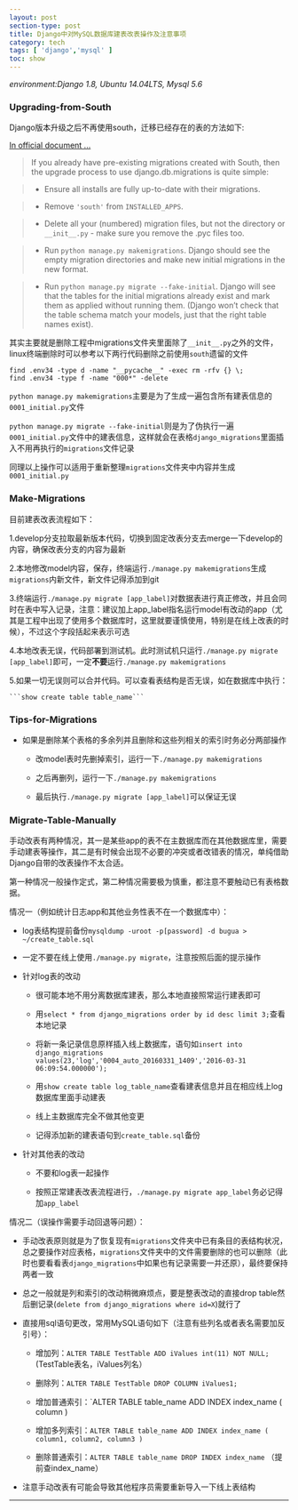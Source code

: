 ```yaml
---
layout: post
section-type: post
title: Django中对MySQL数据库建表改表操作及注意事项
category: tech
tags: [ 'django','mysql' ]
toc: show
---
```


_environment:Django 1.8, Ubuntu 14.04LTS, Mysql 5.6_

### Upgrading-from-South

Django版本升级之后不再使用south，迁移已经存在的表的方法如下:

[In official document ...](https://docs.djangoproject.com/en/1.9/topics/migrations/#upgrading-from-south)

> If you already have pre-existing migrations created with South, then the upgrade process to use django.db.migrations is quite simple:

> + Ensure all installs are fully up-to-date with their migrations.

> + Remove `'south'` from `INSTALLED_APPS`.

> + Delete all your (numbered) migration files, but not the directory or `__init__.py` - make sure you remove the .pyc files too.

> + Run `python manage.py makemigrations`. Django should see the empty migration directories and make new initial migrations in the new format.

> + Run `python manage.py migrate --fake-initial`. Django will see that the tables for the initial migrations already exist and mark them as applied without running them. (Django won’t check that the table schema match your models, just that the right table names exist).

其实主要就是删除工程中migrations文件夹里面除了`__init__.py`之外的文件，linux终端删除时可以参考以下两行代码删除之前使用`south`遗留的文件

```
find .env34 -type d -name "__pycache__" -exec rm -rfv {} \;
find .env34 -type f -name "000*" -delete
```

`python manage.py makemigrations`主要是为了生成一遍包含所有建表信息的`0001_initial.py`文件

`python manage.py migrate --fake-initial`则是为了伪执行一遍`0001_initial.py`文件中的建表信息，这样就会在表格`django_migrations`里面插入不用再执行的`migrations`文件记录

同理以上操作可以适用于重新整理`migrations`文件夹中内容并生成`0001_initial.py`

### Make-Migrations

目前建表改表流程如下：

1.develop分支拉取最新版本代码，切换到固定改表分支去merge一下develop的内容，确保改表分支的内容为最新

2.本地修改model内容，保存，终端运行`./manage.py makemigrations`生成`migrations`内新文件，新文件记得添加到git

3.终端运行`./manage.py migrate [app_label]`对数据表进行真正修改，并且会同时在表中写入记录，注意：建议加上app_label指名运行model有改动的app（尤其是工程中出现了使用多个数据库时，这里就要谨慎使用，特别是在线上改表的时候），不过这个字段括起来表示可选

4.本地改表无误，代码部署到测试机。此时测试机只运行`./manage.py migrate [app_label]`即可，一定**不要**运行`./manage.py makemigrations`

5.如果一切无误则可以合并代码。可以查看表结构是否无误，如在数据库中执行：

    ```show create table table_name```

### Tips-for-Migrations

+ 如果是删除某个表格的多余列并且删除和这些列相关的索引时务必分两部操作

  + 改model表时先删掉索引，运行一下`./manage.py makemigrations`

  + 之后再删列，运行一下`./manage.py makemigrations`

  + 最后执行`./manage.py migrate [app_label]`可以保证无误

### Migrate-Table-Manually

手动改表有两种情况，其一是某些app的表不在主数据库而在其他数据库里，需要手动建表等操作，其二是有时候会出现不必要的冲突或者改错表的情况，单纯借助Django自带的改表操作不太合适。

第一种情况一般操作定式，第二种情况需要极为慎重，都注意不要触动已有表格数据。

情况一（例如统计日志app和其他业务性表不在一个数据库中）：

+ log表结构提前备份`mysqldump -uroot -p[password] -d bugua > ~/create_table.sql`

+ 一定不要在线上使用`./manage.py migrate`，注意按照后面的提示操作

+ 针对log表的改动

  + 很可能本地不用分离数据库建表，那么本地直接照常运行建表即可

  + 用`select * from django_migrations order by id desc limit 3;`查看本地记录

  + 将新一条记录信息原样插入线上数据库，语句如```insert into django_migrations values(23,'log','0004_auto_20160331_1409','2016-03-31 06:09:54.000000');```

  + 用`show create table log_table_name`查看建表信息并且在相应线上log数据库里面手动建表

  + 线上主数据库完全不做其他变更

  + 记得添加新的建表语句到`create_table.sql`备份

+ 针对其他表的改动

  + 不要和log表一起操作

  + 按照正常建表改表流程进行，`./manage.py migrate app_label`务必记得加`app_label`

情况二（误操作需要手动回退等问题）：

+ 手动改表原则就是为了恢复现有`migrations`文件夹中已有条目的表结构状况，总之要操作对应表格，`migrations`文件夹中的文件需要删除的也可以删除（此时也要看看表`django_migrations`中如果也有记录需要一并还原），最终要保持两者一致

+ 总之一般就是列和索引的改动稍微麻烦点，要是整表改动的直接drop table然后删记录(`delete from django_migrations where id=X`)就行了

+ 直接用sql语句更改，常用MySQL语句如下（注意有些列名或者表名需要加反引号）：

  + 增加列：`ALTER TABLE TestTable ADD iValues int(11) NOT NULL;` (TestTable表名，iValues列名）

  + 删除列：`ALTER TABLE TestTable DROP COLUMN iValues1;`

  + 增加普通索引：`ALTER TABLE table_name ADD INDEX index_name ( column )

  + 增加多列索引：`ALTER TABLE table_name ADD INDEX index_name ( column1, column2, column3 )`

  + 删除普通索引：`ALTER TABLE table_name DROP INDEX index_name` （提前查index_name）

+ 注意手动改表有可能会导致其他程序员需要重新导入一下线上表结构

---







